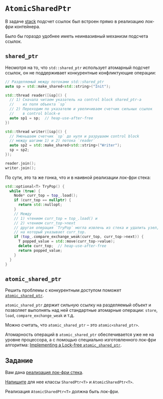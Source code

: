 # `AtomicSharedPtr`

В задаче [stack](/tasks/lockfree/stack) подсчет ссылок был встроен прямо в реализацию лок-фри контейнера.

Было бы гораздо удобнее иметь неинвазивный механизм подсчета ссылок.

## `shared_ptr`

Несмотря на то, что `std::shared_ptr` использует атомарный подсчет ссылок, он не поддерживает конкурентные конфликтующие операции:

```cpp
// Разделяемый между потоками std::shared_ptr
auto sp = std::make_shared<std::string>("Init");

std::thread reader([&sp]() {
  // 1) Сначала читаем указатель на control block shared_ptr-а
  //    из поля объекта `sp`
  // 2) Переходим по указателю и увеличиваем счетчик сильных ссылок
  //    в control block-е
  auto sp1 = sp;  // heap-use-after-free
})

std::thread writer([&sp]() {
  // Уменьшаем счетчик `sp` до нуля и разрушаем control block
  // между шагами 1) и 2) потока `reader`
  auto sp2 = std::make_shared<std::string>("Writer");
  sp = sp2;
});

reader.join();
writer.join();
```

По сути, это та же гонка, что и в наивной реализации лок-фри стека:

```cpp
std::optional<T> TryPop() {
  while (true) {
    Node* curr_top = top_.load();
    if (curr_top == nullptr) {
      return std::nullopt;
    }
    // Между
    // 1) чтением curr_top = top_.load() и
    // 2) чтением curr_top->next
    // другая операция `TryPop` могла извлечь из стека и удалить узел,
    // на который указывает curr_top.
    if (top_.compare_exchange_weak(curr_top, curr_top->next)) {
      T popped_value = std::move(curr_top->value);
      delete curr_top;  // heap-use-after-free
      return popped_value;
    }
  }
}
```

## `atomic_shared_ptr`

Решить проблемы с конкурентным доступом поможет [`atomic_shared_ptr`](https://en.cppreference.com/w/cpp/experimental/atomic_shared_ptr).

`atomic_shared_ptr` держит сильную ссылку на разделяемый объект и позволяет выполнять над ней стандартные атомарные операции: `store`, `load`, `compare_exchange_weak` и т.д.

Можно считать, что `atomic_shared_ptr` – это `atomic<shared_ptr>`.

Атомарность операций в `atomic_shared_ptr` обеспечивается уже не на уровне процессора, а с помощью специально изготовленного лок-фри алгоритма:
[Implementing a Lock-free `atomic_shared_ptr`](https://github.com/brycelelbach/cppnow_presentations_2016/blob/master/01_wednesday/implementing_a_lock_free_atomic_shared_ptr.pdf).

## Задание

Вам дана [реализация лок-фри стека](lock_free_stack.hpp).

[Напишите](shared_ptr.hpp) для нее классы `SharedPtr<T>` и `AtomicSharedPtr<T>`.

Реализация `AtomicSharedPtr<T>` должна быть лок-фри.